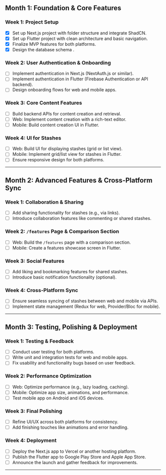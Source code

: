  

## Month 1: Foundation & Core Features  

### Week 1: Project Setup  
- [X] Set up Next.js project with folder structure and integrate ShadCN.  
- [X] Set up Flutter project with clean architecture and basic navigation.  
- [X] Finalize MVP features for both platforms.  
- [X] Design the database schema .  

### Week 2: User Authentication & Onboarding  
- [ ] Implement authentication in Next.js (NextAuth.js or similar).  
- [ ] Implement authentication in Flutter (Firebase Authentication or API backend).  
- [ ] Design onboarding flows for web and mobile apps.  

### Week 3: Core Content Features  
- [ ] Build backend APIs for content creation and retrieval.  
- [ ] Web: Implement content creation with a rich-text editor.  
- [ ] Mobile: Build content creation UI in Flutter.  

### Week 4: UI for Stashes  
- [ ] Web: Build UI for displaying stashes (grid or list view).  
- [ ] Mobile: Implement grid/list view for stashes in Flutter.  
- [ ] Ensure responsive design for both platforms.  

---

## Month 2: Advanced Features & Cross-Platform Sync  
### Week 1: Collaboration & Sharing  
- [ ] Add sharing functionality for stashes (e.g., via links).  
- [ ] Introduce collaboration features like commenting or shared stashes.  

### Week 2: `/features` Page & Comparison Section  
- [ ] Web: Build the `/features` page with a comparison section.  
- [ ] Mobile: Create a features showcase screen in Flutter.  

### Week 3: Social Features  
- [ ] Add liking and bookmarking features for shared stashes.  
- [ ] Introduce basic notification functionality (optional).  

### Week 4: Cross-Platform Sync  
- [ ] Ensure seamless syncing of stashes between web and mobile via APIs.  
- [ ] Implement state management (Redux for web, Provider/Bloc for mobile).  

---

## Month 3: Testing, Polishing & Deployment  
### Week 1: Testing & Feedback  
- [ ] Conduct user testing for both platforms.  
- [ ] Write unit and integration tests for web and mobile apps.  
- [ ] Fix usability and functionality bugs based on user feedback.  

### Week 2: Performance Optimization  
- [ ] Web: Optimize performance (e.g., lazy loading, caching).  
- [ ] Mobile: Optimize app size, animations, and performance.  
- [ ] Test mobile app on Android and iOS devices.  

### Week 3: Final Polishing  
- [ ] Refine UI/UX across both platforms for consistency.  
- [ ] Add finishing touches like animations and error handling.  

### Week 4: Deployment  
- [ ] Deploy the Next.js app to Vercel or another hosting platform.  
- [ ] Publish the Flutter app to Google Play Store and Apple App Store.  
- [ ] Announce the launch and gather feedback for improvements.  

---


